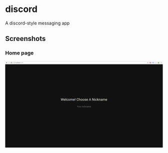 # discord
A discord-style messaging app

## Screenshots

### Home page

![home](https://www.github.com/fingoldin/discord/raw/master/home.png "Home page")
